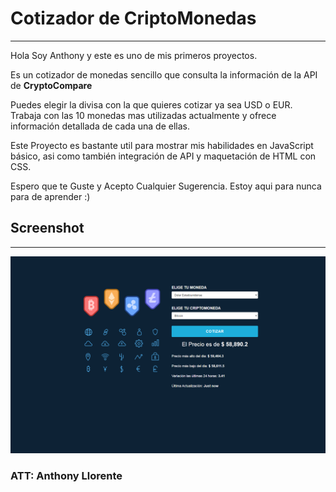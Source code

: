 # Cotizador de CriptoMonedas
***
Hola Soy Anthony y este es uno de mis primeros proyectos.

Es un cotizador de monedas sencillo que consulta la información de la API de **CryptoCompare**

Puedes elegir la divisa con la que quieres cotizar ya sea USD o EUR. Trabaja con las 10 monedas mas utilizadas actualmente y ofrece información detallada de cada una de ellas.

Este Proyecto es bastante util para mostrar mis habilidades en JavaScript básico, asi como también integración de API y maquetación de HTML con CSS.

Espero que te Guste y Acepto Cualquier Sugerencia. Estoy aqui para nunca para de aprender :)


## Screenshot
***
![Image text](img/screenShot.png)

### ATT: Anthony Llorente